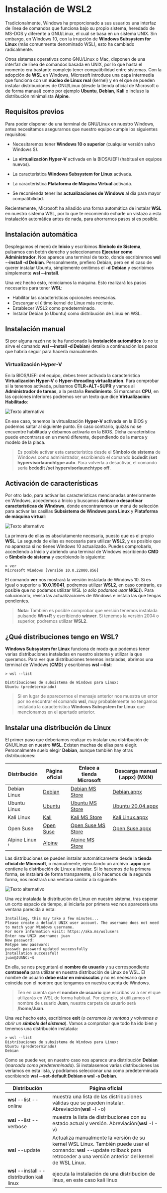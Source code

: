 # __Instalación de WSL2__

Tradicionalmente, Windows ha proporcionado a sus usuarios una interfaz de línea de comandos que funciona bajo su propio sistema, heredado de MS-DOS y diferente a GNU/Linux, el cuál se basa en un sistema UNIX. Sin embargo, en Windows 10, con la irrupción de __Windows Subsystem for Linux__ (más comunmente denominado WSL), esto ha cambiado radicalmente.

Otros sistemas operativos como GNU/Linux o Mac, disponen de una interfaz de línea de comandos basada en UNIX, por lo que hasta el momento era bastante complejo tener compatibilidad entre sistemas. Con la adopción de __WSL__ en Windows, Microsoft introduce una capa intermedia que funciona con un __núcleo de Linux real__ (kernel) y en el que se pueden instalar distribuciones de GNU/Linux (desde la tienda oficial de Microsoft o de forma manual) como por ejemplo __Ubuntu__, __Debian__, __Kali__ o incluso la distribución minimalista __Alpine__.

## __Requisitos previos__

Para poder disponer de una terminal de GNU/Linux en nuestro Windows, antes necesitamos asegurarnos que nuestro equipo cumple los siguientes requisitos:

- Necesitaremos tener __Windows 10 o superior__ (cualquier versión salvo Windows S).

- La __virtualización Hyper-V__ activada en la BIOS/UEFI (habitual en equipos nuevos).

- La característica __Windows Subsystem for Linux__ activada.

- La característica __Plataforma de Máquina Virtual__ activada.

- Se recomienda tener las __actualizaciones de Windows__ al día para mayor compatibilidad.

Recientemente, Microsoft ha añadido una forma automática de instalar __WSL__ en nuestro sistema WSL, por lo que te recomiendo echarle un vistazo a esta instalación automática antes de nada, para ahorrarnos pasos si es posible.

## __Instalación automática__
Desplegamos el menú de __Inicio__ y escribimos __Símbolo de Sistema__, pulsamos con botón derecho y seleccionamos __Ejecutar como Administrador__. Nos aparece una terminal de texto, donde escribiremos <span>__wsl --install -d Debian__</span>. Personalmente, prefiero Debian, pero en el caso de querer instalar Ubuntu, simplemente omitimos el <span>__-d Debian__</span> y escribimos simplemente <span>__wsl --install__</span>.

Una vez hecho esto, reiniciamos la máquina. Esto realizará los pasos necesarios para tener __WSL__:

- Habilitar las características opcionales necesarias.
- Descargar el último kernel de Linux más reciente.
- Establecer WSL2 como predeterminado.
- Instalar Debian (o Ubuntu) como distribución de Linux en WSL.

## __Instalación manual__

Si por alguna razón no te ha funcionado la __instalación automática__ (o no te sirve el comando <span>__wsl --install -d Debian__</span>) detallo a continuación los pasos que habría seguir para hacerla manualmente.

### __Virtualización Hyper-V__

En la BIOS/UEFI del equipo, debes tener activada la característica __Virtualización Hyper-V__ o __Hyper-threading virtualization__. Para comprobar si la tenemos activada, pulsamos <span>__CTLR__+__ALT__+__SUPR__</span> y vamos al __Administrador de tareas__, a la pestaña __Rendimiento__. Si marcamos __CPU__, en las opciones inferiores podremos ver un texto que dice __Virtualización: Habilitado__:

![Texto alternativo](/image/2.png)

En ese caso, tenemos la virtualización __Hyper-V__ activada en la BIOS y podemos saltar al siguiente punto. En caso contrario, quizás no se encuentre habilitada y debamos activarla en la BIOS. Dicha característica puede encontrarse en un menú diferente, dependiendo de la marca y modelo de la placa.

> Es posible activar esta característica desde el __Símbolo de sistema__ de Windows como administrador, escribiendo el comando __bcdedit /set hypervisorlaunchtype auto__. Para volverla a desactivar, el comando sería __bcdedit /set hypervisorlaunchtype off__.

## __Activación de características__

Por otro lado, para activar las características mencionadas anteriormente en Windows, accedemos a Inicio y buscamos __Activar o desactivar características de Windows__, donde encontraremos un menú de selección para activar las casillas __Subsistema de Windows para Linux__ y __Plataforma de máquina virtual__:

![Texto alternativo](/image/3.png)

La primera de ellas es absolutamente necesaria, puesto que es el propio __WSL__. La segunda de ellas es necesaria para utilizar __WSL2__, y es posible que no aparezca si no tienes Windows 10 actualizado. Puedes comprobarlo, accediendo a Inicio y abriendo una terminal de Windows escribiendo __CMD__ o __Símbolo de sistema__ y escribiendo lo siguiente:

```
> ver
Microsoft Windows [Versión 10.0.22000.856]
```

El comando __ver__ nos mostrará la versión instalada de Windows 10. Si es igual o superior a __10.0.19041__, podremos utilizar __WSL2__, en caso contrario, es posible que no podamos utilizar WSL (*o sólo podamos usar __WSL1__*). Para solucionarlo, revisa las actualizaciones de Windows e instala las que tengas pendientes.

> __Nota__: También es posible comprobar que versión tenemos instalada pulsando __Win+R__ y escribiendo __winver__. Si tenemos la versión 2004 o superior, podremos utilizar __WSL2__.

## __¿Qué distribuciones tengo en WSL?__
__Windows Subsystem for Linux__ funciona de modo que podemos tener varias distribuciones instaladas en nuestro sistema y utilizar la que queramos. Para ver que distribuciones tenemos instaladas, abrimos una terminal de Windows (__CMD__) y escribimos __wsl --list__:

```
> wsl --list

Distribuciones de subsistema de Windows para Linux:
Ubuntu (predeterminado)
```

> Si en lugar de aparecernos el mensaje anterior nos muestra un error por no encontrar el comando __wsl__, muy probablemente no tengamos instalada la característica __Windows Subsystem for Linux__ que mencionamos en el apartado anterior.

## __Instalar una distribución de Linux__

El primer paso que deberíamos realizar es instalar una distribución de GNU/Linux en nuestro __WSL__. Existen muchas de ellas para elegir. Personalmente suelo elegir __Debian__, aunque también hay otras distribuciones:

| Distribución  | Página oficial                        |Enlace a tienda Microsoft                                                              |Descarga manual (.appx) (MXN)                        |
|---------------|---------------------------------------|---------------------------------------------------------------------------------------|-----------------------------------------------------|
| Debian Linux  | [Debian](https://www.debian.org/)     |[Debian MS Store](https://www.microsoft.com/es-es/p/debian/9msvkqc78pk6)               |[Debian.appx](https://aka.ms/wsl-debian-gnulinux)    |
| Ubuntu Linux  | [Ubuntu](https://ubuntu.com/)         |[Ubuntu MS Store](https://www.microsoft.com/es-es/p/ubuntu-2004-lts/9n6svws3rx71)      |[Ubuntu 20.04.appx](https://aka.ms/wslubuntu2004)    |
| Kali Linux    | [Kali](https://www.kali.org/)         |[Kali MS Store](https://www.microsoft.com/es-es/p/kali-linux/9pkr34tncv07)             |[Kali Linux.appx](https://aka.ms/wsl-kali-linux-new) |
| Open Suse     | [Open Suse](https://www.opensuse.org/)|[Open Suse MS Store](https://www.microsoft.com/es-es/p/opensuse-leap-15-1/9njfzk00fgkv)|[Open Suse.appx](https://aka.ms/wsl-opensuse-42)     |
| Alpine Linux ¹| [Alpine](https://alpinelinux.org/)    |[Alpine MS Store](https://www.microsoft.com/es-es/p/alpine-wsl/9p804crf0395)           |                                                     |

Las distribuciones se pueden instalar automáticamente desde la __tienda oficial de Microsoft__, o manualmente, ejecutando un archivo __.appx__ que contiene la distribución de Linux a instalar. Si lo hacemos de la primera forma, se instalará de forma transparente, si lo hacemos de la segunda forma, nos mostrará una ventana similar a la siguiente:

![Texto alternativo](/image/4.png)

Una vez instalada la distribución de Linux en nuestro sistema, tras esperar un corto espacio de tiempo, al iniciarla por primera vez nos aparecerá una ventana parecida a esta:

```
Installing, this may take a few minutes...
Please create a default UNIX user account. The username does not need to match your Windows username.
For more information visit: https://aka.ms/wslusers
Enter new UNIX username: juan
New password:
Retype new password:
passwd: password updated successfully
Installation successful!
juan@JUANC:~$
```

En ella, se nos preguntará el __nombre de usuario__ y su correspondiente __contraseña__ para utilizar en nuestra distribución de Linux de WSL. El nombre de usuario __debe estar en minúsculas__ y no es necesario que coincida con el nombre que tengamos en nuestra cuenta de Windows.

> Ten en cuenta que el __nombre de usuario__ que escribas va a ser el que utilizarás en WSL de forma habitual. Por ejemplo, si utilizamos el nombre de usuario __Juan__, nuestra carpeta de usuario será __/home/Juan__.

Una vez hecho esto, escribimos __exit__ (*o cerramos la ventana y volvemos a abrir un __símbolo del sistema__*). Vamos a comprobar que todo ha ido bien y tenemos una distribución instalada:

```
> wsl --list
Distribuciones de subsistema de Windows para Linux:
Ubuntu (predeterminado)
Debian
```

Como se puede ver, en nuestro caso nos aparece una distribución __Debian__ (*marcada como predeterminada*). Si instalasemos varias distribuciones las veríamos en esta lista, y podríamos seleccionar una como predeterminada escribiendo __wsl --set-default Debian o wsl -s Debian__.

| Distribución                                | Página oficial                        
|---------------------------------------------|---------------------------------------
| __wsl__ --list --online                     | muestra una lista de las distribuciones válidas que se pueden instalar. Abreviación(__wsl__ -l -o)
| __wsl__ --list --verbose                    | muestra la lista de distribuciones con su estado actual y versión. Abreviación(__wsl__ -l -v)
| __wsl__ --update                            | Actualiza manualmente la versión de su kernel WSL Linux. También puede usar el comando: __wsl__ --update rollback para retroceder a una versión anterior del kernel de WSL Linux.  
| __wsl__ --install --distribution kali linux | ejecuta la instalación de una distribucion de linux, en este caso kali linux
